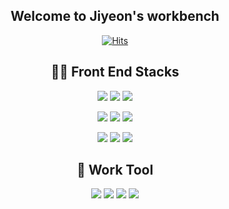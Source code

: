 <div align="center">

  ## Welcome to Jiyeon's workbench 
  [![Hits](https://hits.seeyoufarm.com/api/count/incr/badge.svg?url=https%3A%2F%2Fgithub.com%2Fapple3243&count_bg=%23000000&title_bg=%23020300&icon=mediafire.svg&icon_color=%23D11B1B&title=hits&edge_flat=false)](https://hits.seeyoufarm.com)


## 🧚🏻 Front End Stacks

<img src="https://img.shields.io/badge/HTML5-fff?style=for-the-badge&logo=HTML5&logoColor=#E34F26"> <img src="https://img.shields.io/badge/CSS3-1572B6?style=for-the-badge&logo=CSS3&logoColor=#1572B6"> <img src="https://img.shields.io/badge/Sass-272C35?style=for-the-badge&logo=Sass&logoColor=#fff"> 
  
<img src="https://img.shields.io/badge/Python-ffd340?style=for-the-badge&logo=Python&logoColor=#3776AB"> <img src="https://img.shields.io/badge/JavaScript-000?style=for-the-badge&logo=JavaScript&logoColor=F7DF1E"> <img src="https://img.shields.io/badge/jQuery-0769AD?style=for-the-badge&logo=jQuery&logoColor=#0769AD"> 
  
  <img src="https://img.shields.io/badge/gulp-fff?style=for-the-badge&logo=gulp&logoColor=#CF4647">   <img src="https://img.shields.io/badge/npm-ff0022?style=for-the-badge&logo=npm&logoColor=#CF4647"> <img src="https://img.shields.io/badge/VS Code-007ACC?style=for-the-badge&logo=VisualStudioCode&logoColor=#CF4647">

## 🌼 Work Tool 

<img src="https://img.shields.io/badge/GitHub-181717?style=for-the-badge&logo=GitHub&logoColor=#181717">
<img src="https://img.shields.io/badge/Figma-ffffff?style=for-the-badge&logo=Figma&logoColor=#F24E1E">
  <img src="https://img.shields.io/badge/Zeplin-yellow?style=for-the-badge&logo=zeplin&logoColor=#F24E1E">
    <img src="https://img.shields.io/badge/Photoshop-333?style=for-the-badge&logo=AdobePhotoshop&logoColor=#31A8FF">
  
</div>
